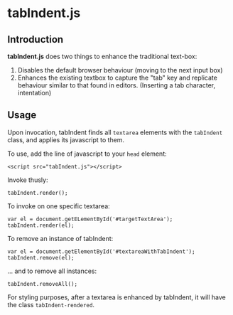 tabIndent.js
================

## Introduction

**tabIndent.js** does two things to enhance the traditional text-box:

1. Disables the default browser behaviour (moving to the next input box)
2. Enhances the existing textbox to capture the "tab" key and replicate
behaviour similar to that found in editors. (Inserting a tab character,
intentation)

## Usage

Upon invocation, tabIndent finds all `textarea` elements with the
`tabIndent` class, and applies its javascript to them.

To use, add the line of javascript to your `head` element:

    <script src="tabIndent.js"></script>

Invoke thusly:

    tabIndent.render();

To invoke on one specific textarea:

    var el = document.getELementById('#targetTextArea');
    tabIndent.render(el);

To remove an instance of tabIndent:

    var el = document.getElementById('#textareaWithTabIndent');
    tabIndent.remove(el);

... and to remove all instances:

    tabIndent.removeAll();

For styling purposes, after a textarea is enhanced by tabIndent, it will have
the class `tabIndent-rendered`.